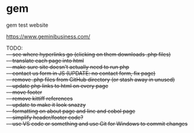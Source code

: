 # gem
gem test website

<https://www.geminibusiness.com/>

TODO:<br>
~~-- see where hyperlinks go (clicking on them downloads .php files)~~ <br>
~~-- translate each page into html~~ <br>
~~-- make sure site doesn't actually need to run php~~ <br>
~~-- contact us form in JS (UPDATE: no contact form, fix page)~~ <br>
~~-- remove .php files from GitHub directory (or stash away in unused)~~ <br>
~~-- update php links to html on every page~~ <br>
~~-- move footer~~<br>
~~-- remove kittiff references~~<br>
~~-- update to make it look snazzy~~<br>
~~-- formatting on about page and linc and cobol page~~ <br>
~~-- simplify header/footer code?~~ <br>
~~-- use VS code or something and use Git for Windows to commit changes~~<br>
